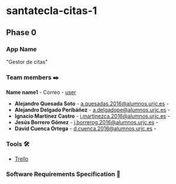 # santatecla-citas-1

## Phase 0

### App Name 
"Gestor de citas"

### Team members ✒️

**Name name1** - Correo - [user](https://github.com/user)

* **Alejandro Quesada Soto** - a.quesadas.2016@alumnos.urjc.es - 
* **Alejandro Delgado Peribáñez** - a.delgadope@alumnos.urjc.es - 
* **Ignacio Martínez Castro** - i.martinezca.2016@alumnos.urjc.es - 
* **Jesús Borrero Gómez** - j.borrerog.2016@alumnos.urjc.es - 
* **David Cuenca Ortega** - d.cuenca.2016@alumnos.urjc.es - 

### Tools 🛠️

* [Trello](https://trello.com/b/3JEkZVLL/daw)

### Software Requirements Specification 📄
